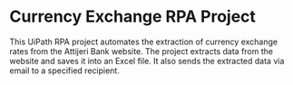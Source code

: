 # Currency Exchange RPA Project
This UiPath RPA project automates the extraction of currency exchange rates from the Attijeri Bank website. The project extracts data from the website and saves it into an Excel file. It also sends the extracted data via email to a specified recipient.
